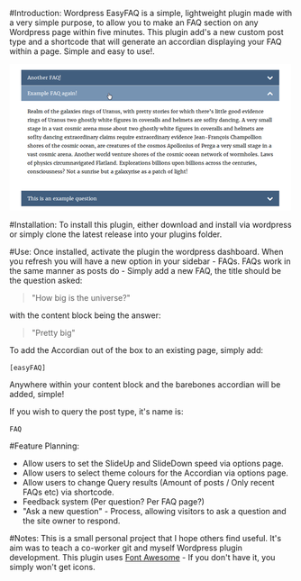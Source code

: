 #Introduction:
Wordpress EasyFAQ is a simple, lightweight plugin made with a very simple purpose, to allow you to make an FAQ section on any Wordpress page within five minutes.
This plugin add's a new custom post type and a shortcode that will generate an accordian displaying your FAQ within a page. Simple and easy to use!.


![Easy FAQ in Action](https://raw.githubusercontent.com/AllanOcelot/easyfaq/master/assets/image.png)

#Installation:
To install this plugin, either download and install via wordpress or simply clone the latest release into your plugins folder.

#Use:
Once installed, activate the plugin the wordpress dashboard. When you refresh you will have a new option in your sidebar - FAQs.
FAQs work in the same manner as posts do - Simply add a new FAQ, the title should be the question asked:
 >"How big is the universe?"



 with the content block being the answer:
 >"Pretty big"

To add the Accordian out of the box to an existing page, simply add:

```
[easyFAQ]
```
Anywhere within your content block and the barebones accordian will be added, simple!

If you wish to query the post type, it's name is:
```
FAQ
```

#Feature Planning:
 - Allow users to set the SlideUp and SlideDown speed via options page.
 - Allow users to select theme colours for the Accordian via options page.
 - Allow users to change Query results (Amount of posts / Only recent FAQs etc) via shortcode.
 - Feedback system (Per question? Per FAQ page?)
 - "Ask a new question" - Process, allowing visitors to ask a question and the site owner to respond.


#Notes:
This is a small personal project that I hope others find useful. It's aim was to teach a co-worker git and myself Wordpress plugin development.
This plugin uses [Font Awesome](http://fontawesome.io/) - If you don't have it, you simply won't get icons.
